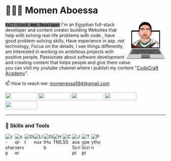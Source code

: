 <h1 align="left">👨🏻‍💻 Momen Aboessa</h1>
 <strong><code style="background:gray;">Full-Stack Web Developer</code></strong>
<img src="https://github.com/momenaboessa/momenaboessa/blob/main/2-min-min.png" align="right" width=25% />
I'm an Egyptian full-stack developer and content creator building Websites that help with solving real-life problems with code
, have good problem-solving skills, Have experience in asp .net technology, Focus on the details, I see things differently, am Interested in working on ambitious projects with positive people, Passionate about software development and creating content that helps people and give them value.<br/> you can visit my youtube channel where i publish my content "<a href='https://www.youtube.com/@codecraftacademy'>CodeCraft Academy<a/>".<br/>

📫 How to reach me: momenessa594@gmail.com

<p align="left">
   <a href="https://www.facebook.com/momen.essa594"><img style="height: 25px; width: 100px;" src="https://img.shields.io/badge/facebook-%230177B5?style=flat&logo=facebook&logoColor=white"/></a>
   <a href="https://www.linkedin.com/in/momenaboessa"><img style="height: 25px; width: 100px;" src="https://img.shields.io/badge/linkedin-%230177B5?style=flat&logo=linkedin&logoColor=white"></a>
   <a href="https://www.youtube.com/@codecraftacademy"><img style="height: 25px; width: 100px;" src="https://img.shields.io/badge/youtube-%23FF0000?style=flat&logo=youtube&logoColor=white"/></a>
   <a href="https://www.instagram.com/momenaboessa1"><img style="height: 25px; width: 100px;" src="https://img.shields.io/badge/instagram-%23E4415F?style=flat&logo=instagram&logoColor=white"/></a>
    <a href="https://www.twitter.com/codecraftacadmy"><img style="height: 25px; width: 100px;" src="https://img.shields.io/badge/twitter-%230177B5?style=flat&logo=twitter&logoColor=white"/></a>
 </p>
<hr/>
<h3 align="left">🤖 Skills and Tools</h3>
<img align="left" alt="c-sharp" width="30px" src="https://cdn-icons-png.flaticon.com/512/6132/6132221.png" style="max-width: 100%;">
<img align="left" alt="sql-server" width="30px" src="https://cdn-icons-png.flaticon.com/512/5968/5968364.png" style="max-width: 100%;">
<img align="left" alt="Git" width="30px" src="https://cdn.jsdelivr.net/gh/devicons/devicon/icons/git/git-original.svg" style="max-width: 100%;">
<img align="left" alt="Linux" width="30px" src="https://cdn.jsdelivr.net/gh/devicons/devicon/icons/linux/linux-original.svg" style="max-width: 100%;">
<img align="left" alt="GitHub" width="30px" src="https://cdn-icons-png.flaticon.com/512/5968/5968866.png" style="max-width: 100%;">
<img align="left" alt="HTML" width="30px" src="https://cdn.jsdelivr.net/gh/devicons/devicon/icons/html5/html5-plain.svg" style="max-width: 100%;">
<img align="left" alt="CSS" width="30px" src="https://cdn.jsdelivr.net/gh/devicons/devicon/icons/css3/css3-plain.svg" style="max-width: 100%;">
<img align="left" alt="JavaScript" width="30px" src="https://cdn.jsdelivr.net/gh/devicons/devicon/icons/javascript/javascript-plain.svg" style="max-width: 100%;">
<img align="left" alt="TypeScript" width="30px" src="https://cdn.jsdelivr.net/gh/devicons/devicon/icons/typescript/typescript-plain.svg" style="max-width: 100%;">
<img align="left" alt="Python" width="30px" src="https://cdn.jsdelivr.net/gh/devicons/devicon/icons/python/python-plain.svg" style="max-width: 100%;">

